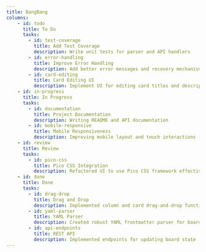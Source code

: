 ```yaml
---
title: BangBang
columns:
    - id: todo
      title: To Do
      tasks:
        - id: test-coverage
          title: Add Test Coverage
          description: Write unit tests for parser and API handlers
        - id: error-handling
          title: Improve Error Handling
          description: Add better error messages and recovery mechanisms
        - id: card-editing
          title: Card Editing UI
          description: Implement UI for editing card titles and descriptions
    - id: in-progress
      title: In Progress
      tasks:
        - id: documentation
          title: Project Documentation
          description: Writing README and API documentation
        - id: mobile-responsive
          title: Mobile Responsiveness
          description: Improving mobile layout and touch interactions
    - id: review
      title: Review
      tasks:
        - id: pico-css
          title: Pico CSS Integration
          description: Refactored UI to use Pico CSS framework effectively
    - id: done
      title: Done
      tasks:
        - id: drag-drop
          title: Drag and Drop
          description: Implemented column and card drag-and-drop functionality
        - id: yaml-parser
          title: YAML Parser
          description: Created robust YAML frontmatter parser for board.md
        - id: api-endpoints
          title: REST API
          description: Implemented endpoints for updating board state
---
```

